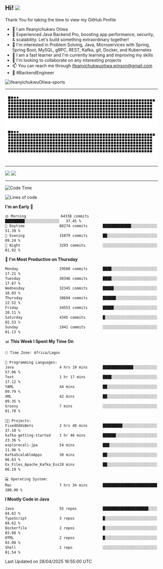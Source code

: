 <!-- BLOG-POST-LIST:START --><!-- BLOG-POST-LIST:END -->

## Hi! <img src="https://media.giphy.com/media/hvRJCLFzcasrR4ia7z/giphy.gif" width="4%"> 

Thank You for taking the time to view my GitHub Profile

- 👋 I am Ifeanyichukwu Otiwa
- 🚀 Experienced Java Backend Pro, boosting app performance, security, & scalability. Let's build something extraordinary together!
- 👀 I'm interested in Problem Solving, Java, Microservices with Spring, Spring Boot, MySQL, gRPC, REST, Kafka, git, Docker, and Kubernetes
- 🌱 I am a fast learner and I'm currently learning and improving my skills
- 💞️ I'm looking to collaborate on any interesting projects
- 📫 You can reach me through ifeanyichukwuotiwa.winson@gmail.com
- 🚀 #BackendEngineer

<p align="left" marginTop="10px"> <img src="https://komarev.com/ghpvc/?username=ifeanyichukwuOtiwa-sports&label=Profile%20views&color=0e75b6&style=for-the-badge" alt="ifeanyichukwuOtiwa-sports" /> </p>

***

<!--🐍📈SNAKEGRAPH / 🌐WEBSITE: https://github.com/Platane/snk -->
![github contribution grid snake animation](https://raw.githubusercontent.com/ifeanyichukwuOtiwa-sports/ifeanyichukwuOtiwa-sports/output/github-contribution-grid-snake-dark.svg#gh-dark-mode-only)![github contribution grid snake animation](https://raw.githubusercontent.com/ifeanyichukwuOtiwa-sports/ifeanyichukwuOtiwa-sports/output/github-contribution-grid-snake.svg#gh-light-mode-only)

***

<p float="left">
  <img float="left" src="https://github-readme-stats.vercel.app/api?username=ifeanyichukwuOtiwa-sports&count_private=true&include_all_commits=true&theme=react&show_icons=true" />
  <img float="right" src="https://github-readme-stats.vercel.app/api/top-langs/?username=ifeanyichukwuOtiwa-sports&layout=compact&show_icons=true&theme=react" /> 
</p>

***



<!--START_SECTION:waka-->
![Code Time](http://img.shields.io/badge/Code%20Time-3%2C639%20hrs%2053%20mins-blue)

![Lines of code](https://img.shields.io/badge/From%20Hello%20World%20I%27ve%20Written-47.8%20million%20lines%20of%20code-blue)

**I'm an Early 🐤** 

```text
🌞 Morning                64338 commits       █████████░░░░░░░░░░░░░░░░   37.45 % 
🌆 Daytime                88274 commits       █████████████░░░░░░░░░░░░   51.39 % 
🌃 Evening                15879 commits       ██░░░░░░░░░░░░░░░░░░░░░░░   09.24 % 
🌙 Night                  3293 commits        ░░░░░░░░░░░░░░░░░░░░░░░░░   01.92 % 
```
📅 **I'm Most Productive on Thursday** 

```text
Monday                   29560 commits       ████░░░░░░░░░░░░░░░░░░░░░   17.21 % 
Tuesday                  30346 commits       ████░░░░░░░░░░░░░░░░░░░░░   17.67 % 
Wednesday                32345 commits       █████░░░░░░░░░░░░░░░░░░░░   18.83 % 
Thursday                 38694 commits       ██████░░░░░░░░░░░░░░░░░░░   22.52 % 
Friday                   34553 commits       █████░░░░░░░░░░░░░░░░░░░░   20.11 % 
Saturday                 4345 commits        █░░░░░░░░░░░░░░░░░░░░░░░░   02.53 % 
Sunday                   1941 commits        ░░░░░░░░░░░░░░░░░░░░░░░░░   01.13 % 
```


📊 **This Week I Spent My Time On** 

```text
🕑︎ Time Zone: Africa/Lagos

💬 Programming Languages: 
Java                     4 hrs 19 mins       ██████████████░░░░░░░░░░░   57.06 % 
Text                     1 hr 17 mins        ████░░░░░░░░░░░░░░░░░░░░░   17.12 % 
YAML                     44 mins             ██░░░░░░░░░░░░░░░░░░░░░░░   09.79 % 
XML                      42 mins             ██░░░░░░░░░░░░░░░░░░░░░░░   09.35 % 
Groovy                   7 mins              ░░░░░░░░░░░░░░░░░░░░░░░░░   01.70 % 

🐱‍💻 Projects: 
FixedOddsBets            2 hrs 48 mins       █████████░░░░░░░░░░░░░░░░   37.10 % 
kafka-getting-started    1 hr 46 mins        ██████░░░░░░░░░░░░░░░░░░░   23.36 % 
explorecali-jpa          54 mins             ███░░░░░░░░░░░░░░░░░░░░░░   11.96 % 
KafkaScalableApps        30 mins             ██░░░░░░░░░░░░░░░░░░░░░░░   06.63 % 
Ex_Files_Apache_Kafka_Ess28 mins             ██░░░░░░░░░░░░░░░░░░░░░░░   06.19 % 

💻 Operating System: 
Mac                      7 hrs 34 mins       █████████████████████████   100.00 % 
```

**I Mostly Code in Java** 

```text
Java                     55 repos            █████████████████████░░░░   84.62 % 
TypeScript               3 repos             █░░░░░░░░░░░░░░░░░░░░░░░░   04.62 % 
Dockerfile               2 repos             █░░░░░░░░░░░░░░░░░░░░░░░░   03.08 % 
HTML                     2 repos             █░░░░░░░░░░░░░░░░░░░░░░░░   03.08 % 
Shell                    1 repo              ░░░░░░░░░░░░░░░░░░░░░░░░░   01.54 % 
```




 Last Updated on 28/04/2025 16:55:00 UTC
<!--END_SECTION:waka-->

<!--
<p align="center">
![trophy](https://github-profile-trophy.vercel.app/?username=ifeanyichukwuOtiwa-sports&theme=onedark) (https://github.com/ryo-ma/github-profile-trophy)
</p>
-->

<!---
ifeanyi-otiwa/ifeanyi-otiwa is a ✨ special ✨ repository because its `README.md` (this file) appears on your GitHub profile.
You can click the Preview link to take a look at your changes.
--->
